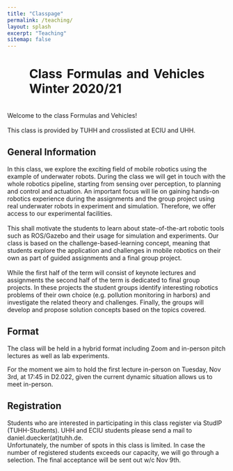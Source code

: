 ```yaml
---
title: "Classpage"
permalink: /teaching/
layout: splash
excerpt: "Teaching"
sitemap: false
---
```


<div style="margin-left:10%; margin-right:10%; text-align: justify">
<h1>Class Formulas and Vehicles Winter 2020/21</h1>
</div>
<br>
Welcome to the class Formulas and Vehicles!
<br>
<br>
This class is provided by TUHH and crosslisted at ECIU and UHH.


<h2>General Information</h2>
In this class, we explore the exciting field of mobile robotics using the example of underwater robots. During the class we will get in touch with the whole robotics pipeline, starting from sensing over perception, to planning and control and actuation. An important focus will lie on gaining hands-on robotics experience during the assignments and the group project using real underwater robots in experiment and simulation. Therefore, we offer access to our experimental facilities.
<br>
<br>
This shall motivate the students to learn about state-of-the-art robotic tools such as ROS/Gazebo and their usage for simulation and experiments. Our class is based on the challenge-based-learning concept, meaning that students explore the application and challenges in mobile robotics on their own as part of guided assignments and a final group project.
<br>
<br>
While the first half of the term will consist of keynote lectures and assignments the second half of the term is dedicated to final group projects. In these projects the student groups identify interesting robotics problems of their own choice (e.g. pollution monitoring in harbors) and investigate the related theory and challenges. Finally, the groups will develop and propose solution concepts based on the topics covered.

<h2>Format</h2>

The class will be held in a hybrid format including Zoom and in-person pitch lectures as well as lab experiments.

For the moment we aim to hold the first lecture in-person on Tuesday, Nov 3rd, at 17:45 in D2.022, given the current dynamic situation allows us to meet in-person.

<h2>Registration</h2>
Students who are interested in participating in this class register via StudIP (TUHH-Students). UHH and ECIU students please send a mail to daniel.duecker(at)tuhh.de.
<br>
Unfortunately, the number of spots in this class is limited. In case the number of registered students exceeds our capacity, we will go through a selection. The final acceptance will be sent out w/c Nov 9th.

